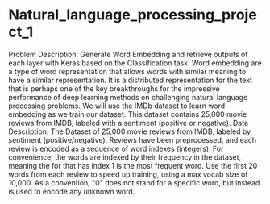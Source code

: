 # Natural_language_processing_project_1
Problem Description:
Generate Word Embedding and retrieve outputs of each layer with Keras based on the Classification task.
Word embedding are a type of word representation that allows words with similar meaning to have a similar representation.
It is a distributed representation for the text that is perhaps one of the key breakthroughs for the impressive performance of deep learning methods on challenging natural language processing problems.
We will use the IMDb dataset to learn word embedding as we train our dataset. This dataset contains 25,000 movie reviews from IMDB, labeled with a sentiment (positive or negative).
Data Description:
The Dataset of 25,000 movie reviews from IMDB, labeled by sentiment (positive/negative). Reviews have been preprocessed, and each review is encoded as a sequence of word indexes (integers). For convenience, the words are indexed by their frequency in the dataset, meaning the for that has index 1 is the most frequent word. Use the first 20 words from each review to speed up training, using a max vocab size of 10,000. As a convention, "0" does not stand for a specific word, but instead is used to encode any unknown word.
